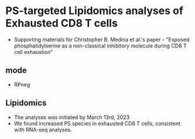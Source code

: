 # PS-targeted Lipidomics analyses of Exhausted CD8 T cells
- Supporting materials for Christopher B. Medina et al.'s paper - "Exposed phosphatidylserine as a non-classical inhibitory molecule during CD8 T cell exhaustion"
## mode 
- RPneg

## Lipidomics
- The analyses was initiated by March 13rd, 2023
- We found increased PS species in exhausted CD8 T cells, consistent with RNA-seq analyses. 